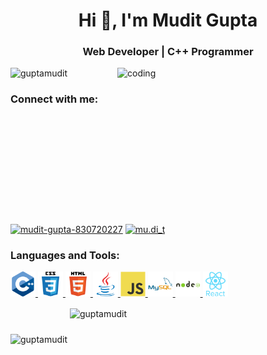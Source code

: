 <h1 align="center">Hi 👋, I'm Mudit Gupta</h1>
<h3 align="center">Web Developer | C++ Programmer</h3>
<img
  align="right"
  alt="coding"
  width="333px"
  height="248px"
  ;
  src="https://i.pinimg.com/originals/e4/26/70/e426702edf874b181aced1e2fa5c6cde.gif"
/>

<p align="left">
  <img
    src="https://komarev.com/ghpvc/?username=guptamudit&label=Profile%20views&color=0e75b6&style=flat"
    alt="guptamudit"
  />
</p>

<h3 align="left">Connect with me:</h3>
<p align="left">
  <a href="https://linkedin.com/in/mudit-gupta-830720227" target="blank"
    ><img
      align="center"
      src="https://raw.githubusercontent.com/rahuldkjain/github-profile-readme-generator/master/src/images/icons/Social/linked-in-alt.svg"
      alt="mudit-gupta-830720227"
      height="30"
      width="40"
  /></a>
  <a href="https://instagram.com/mu.di_t" target="blank"
    ><img
      align="center"
      src="https://raw.githubusercontent.com/rahuldkjain/github-profile-readme-generator/master/src/images/icons/Social/instagram.svg"
      alt="mu.di_t"
      height="30"
      width="40"
  /></a>
</p>

<h3 align="left">Languages and Tools:</h3>
<p align="left">
  <a href="https://www.w3schools.com/cpp/" target="_blank" rel="noreferrer">
    <img
      src="https://raw.githubusercontent.com/devicons/devicon/master/icons/cplusplus/cplusplus-original.svg"
      alt="cplusplus"
      width="40"
      height="40"
    />
  </a>
  <a href="https://www.w3schools.com/css/" target="_blank" rel="noreferrer">
    <img
      src="https://raw.githubusercontent.com/devicons/devicon/master/icons/css3/css3-original-wordmark.svg"
      alt="css3"
      width="40"
      height="40"
    />
  </a>

  <a href="https://www.w3.org/html/" target="_blank" rel="noreferrer">
    <img
      src="https://raw.githubusercontent.com/devicons/devicon/master/icons/html5/html5-original-wordmark.svg"
      alt="html5"
      width="40"
      height="40"
    />
  </a>
  <a href="https://www.java.com" target="_blank" rel="noreferrer">
    <img
      src="https://raw.githubusercontent.com/devicons/devicon/master/icons/java/java-original.svg"
      alt="java"
      width="40"
      height="40"
    />
  </a>
  <a
    href="https://developer.mozilla.org/en-US/docs/Web/JavaScript"
    target="_blank"
    rel="noreferrer"
  >
    <img
      src="https://raw.githubusercontent.com/devicons/devicon/master/icons/javascript/javascript-original.svg"
      alt="javascript"
      width="40"
      height="40"
    />
  </a>
  <a href="https://www.mysql.com/" target="_blank" rel="noreferrer">
    <img
      src="https://raw.githubusercontent.com/devicons/devicon/master/icons/mysql/mysql-original-wordmark.svg"
      alt="mysql"
      width="40"
      height="40"
    />
  </a>
  <a href="https://nodejs.org" target="_blank" rel="noreferrer">
    <img
      src="https://raw.githubusercontent.com/devicons/devicon/master/icons/nodejs/nodejs-original-wordmark.svg"
      alt="nodejs"
      width="40"
      height="40"
    />
  </a>
  <a href="https://reactjs.org/" target="_blank" rel="noreferrer">
    <img
      src="https://raw.githubusercontent.com/devicons/devicon/master/icons/react/react-original-wordmark.svg"
      alt="react"
      width="40"
      height="40"
    />
  </a>
</p>

<p>
  <img
    align="left"
    style="margin-top: 43px"
    src="https://github-readme-stats.vercel.app/api/top-langs?username=guptamudit&show_icons=true&locale=en&layout=compact"
    alt="guptamudit"
  />
</p>

<p>
  &nbsp;<img
    align="center"
    src="https://github-readme-stats.vercel.app/api?username=guptamudit&show_icons=true&locale=en"
    alt="guptamudit"
  />
</p>
